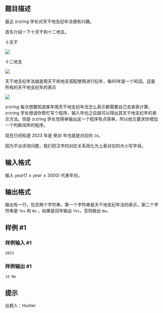 ## 题目描述

最近 zrzring 学长对天干地支纪年法很有兴趣。

首先介绍一下十天干和十二地支。

十天干

![](https://cdn.luogu.com.cn/upload/image_hosting/najxpknc.png)

十二地支

![](https://cdn.luogu.com.cn/upload/image_hosting/edj4ig3d.png)

天干地支纪年法就是用天干和地支搭配使用进行纪年，每60年是一个轮回。这是所有的天干地支纪年的表示

![](https://cdn.luogu.com.cn/upload/image_hosting/68pd5nfl.png)

zrzring 每次想要知道某年用天干地支纪年法怎么表示都需要自己去查表计算，zrzring 学长想请你帮忙写个程序，输入年份之后就可以得出其天干地支纪年的表示方法。但是 zrzring 学长觉得单输出这一个程序有点简单，所以他又要求你增加一个判断闰年的程序。

现在已经知道 2023 年是 癸卯 年也就是对应的 `Jd`。

因为平台评测问题，我们将汉字的对应关系简化为上表对应的大小写字母。

## 输入格式

输入 $year(1 \leq year \leq 3000)$ 代表年份。

## 输出格式

输出有一行，包含两个字符串，第一个字符串是天干地支纪年法的表示，第二个字符串是 `Yes` 和 `No` ，如果是闰年输出 `Yes`，否则输出 `No`。

## 样例 #1

### 样例输入 #1

```
2023
```

### 样例输出 #1

```
Jd No
```

## 提示

出题人：Hunter